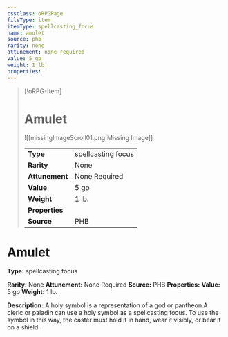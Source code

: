 ```yaml
---
cssclass: oRPGPage
fileType: item
itemType: spellcasting_focus
name: amulet
source: phb
rarity: none
attunement: none_required
value: 5_gp
weight: 1_lb.
properties:
---
```

> [!oRPG-Item]
> # Amulet
> ![[missingImageScroll01.png|Missing Image]]
>
> |  |   |
> |:--|---|
> |**Type** | spellcasting focus |
> |**Rarity** | None |
> | **Attunement** | None Required |
> | **Value** | 5 gp |
>  | **Weight**| 1 lb. |
>  |**Properties** |  |
> | **Source** | PHB |

#  Amulet
**Type:** spellcasting focus

**Rarity:** None
**Attunement:** None Required
**Source:** PHB
**Properties:**
**Value:** 5 gp
**Weight:** 1 lb.

**Description:** A holy symbol is a representation of a god or pantheon.A cleric or paladin can use a holy symbol as a spellcasting focus. To use the symbol in this way, the caster must hold it in hand, wear it visibly, or bear it on a shield.


